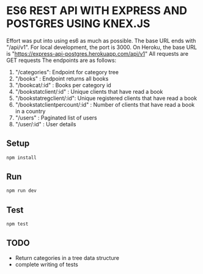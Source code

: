 # ES6 REST API WITH EXPRESS AND POSTGRES USING KNEX.JS

Effort was put into using es6 as much as possible.
The base URL ends with "/api/v1". For local development, the port is 3000. On 
Heroku, the base URL is "https://express-api-postgres.herokuapp.com/api/v1"
All requests are GET requests
The endpoints are as follows:
1. "/categories": Endpoint for category tree
2. "/books" : Endpoint returns all books
3. "/bookcat/:id" : Books per category id
4. "/bookstatclient/:id" : Unique clients that have read a book
5. "/bookstatregclient/:id": Unique registered clients that have read a book
6. "/bookstatclientpercount/:id" : Number of clients that have read a book in a country
7. "/users" : Paginated list of users 
8. "/user/:id" : User details
## Setup

```sh
npm install
```

## Run

```sh
npm run dev
```

## Test

```sh
npm test
```

## TODO
- Return categories in a tree data structure
- complete writing of tests 



